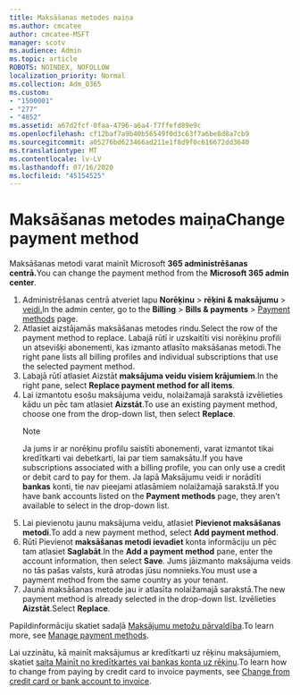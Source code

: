 ```yaml
---
title: Maksāšanas metodes maiņa
ms.author: cmcatee
author: cmcatee-MSFT
manager: scotv
ms.audience: Admin
ms.topic: article
ROBOTS: NOINDEX, NOFOLLOW
localization_priority: Normal
ms.collection: Adm_O365
ms.custom:
- "1500001"
- "277"
- "4852"
ms.assetid: a67d2fcf-0faa-4796-a6a4-f7ffefd89e9c
ms.openlocfilehash: cf12baf7a9b40b56549f0d3c63f7a6be8d8a7cb9
ms.sourcegitcommit: a05276bd623466ad211e1f8d9f0c616672dd3640
ms.translationtype: MT
ms.contentlocale: lv-LV
ms.lasthandoff: 07/16/2020
ms.locfileid: "45154525"
---
```

# <a name="change-payment-method"></a><span data-ttu-id="453c6-102">Maksāšanas metodes maiņa</span><span class="sxs-lookup"><span data-stu-id="453c6-102">Change payment method</span></span>

<span data-ttu-id="453c6-103">Maksāšanas metodi varat mainīt Microsoft **365 administrēšanas centrā.**</span><span class="sxs-lookup"><span data-stu-id="453c6-103">You can change the payment method from the **Microsoft 365 admin center**.</span></span>
  
1. <span data-ttu-id="453c6-104">Administrēšanas centrā atveriet lapu **Norēķinu**  >  **rēķini & maksājumu**  >  [veidi.](https://go.microsoft.com/fwlink/p/?linkid=2018806)</span><span class="sxs-lookup"><span data-stu-id="453c6-104">In the admin center, go to the **Billing** > **Bills & payments** > [Payment methods](https://go.microsoft.com/fwlink/p/?linkid=2018806) page.</span></span>
2. <span data-ttu-id="453c6-105">Atlasiet aizstājamās maksāšanas metodes rindu.</span><span class="sxs-lookup"><span data-stu-id="453c6-105">Select the row of the payment method to replace.</span></span> <span data-ttu-id="453c6-106">Labajā rūtī ir uzskaitīti visi norēķinu profili un atsevišķi abonementi, kas izmanto atlasīto maksāšanas metodi.</span><span class="sxs-lookup"><span data-stu-id="453c6-106">The right pane lists all billing profiles and individual subscriptions that use the selected payment method.</span></span>
3. <span data-ttu-id="453c6-107">Labajā rūtī atlasiet Aizstāt **maksājuma veidu visiem krājumiem**.</span><span class="sxs-lookup"><span data-stu-id="453c6-107">In the right pane, select **Replace payment method for all items**.</span></span>
4. <span data-ttu-id="453c6-108">Lai izmantotu esošu maksājuma veidu, nolaižamajā sarakstā izvēlieties kādu un pēc tam atlasiet **Aizstāt**.</span><span class="sxs-lookup"><span data-stu-id="453c6-108">To use an existing payment method, choose one from the drop-down list, then select **Replace**.</span></span>
    > [!NOTE]
    > <span data-ttu-id="453c6-109">Ja jums ir ar norēķinu profilu saistīti abonementi, varat izmantot tikai kredītkarti vai debetkarti, lai par tiem samaksātu.</span><span class="sxs-lookup"><span data-stu-id="453c6-109">If you have subscriptions associated with a billing profile, you can only use a credit or debit card to pay for them.</span></span> <span data-ttu-id="453c6-110">Ja lapā Maksājumu veidi ir norādīti **bankas** konti, tie nav pieejami atlasāmiem nolaižamajā sarakstā.</span><span class="sxs-lookup"><span data-stu-id="453c6-110">If you have bank accounts listed on the **Payment methods** page, they aren't available to select in the drop-down list.</span></span>
5. <span data-ttu-id="453c6-111">Lai pievienotu jaunu maksājuma veidu, atlasiet **Pievienot maksāšanas metodi**.</span><span class="sxs-lookup"><span data-stu-id="453c6-111">To add a new payment method, select **Add payment method**.</span></span>
6. <span data-ttu-id="453c6-112">Rūtī Pievienot **maksāšanas metodi ievadiet** konta informāciju un pēc tam atlasiet **Saglabāt**.</span><span class="sxs-lookup"><span data-stu-id="453c6-112">In the **Add a payment method** pane, enter the account information, then select **Save**.</span></span> <span data-ttu-id="453c6-113">Jums jāizmanto maksājuma veids no tās pašas valsts, kurā atrodas jūsu nomnieks.</span><span class="sxs-lookup"><span data-stu-id="453c6-113">You must use a payment method from the same country as your tenant.</span></span>
7. <span data-ttu-id="453c6-114">Jaunā maksāšanas metode jau ir atlasīta nolaižamajā sarakstā.</span><span class="sxs-lookup"><span data-stu-id="453c6-114">The new payment method is already selected in the drop-down list.</span></span> <span data-ttu-id="453c6-115">Izvēlieties **Aizstāt**.</span><span class="sxs-lookup"><span data-stu-id="453c6-115">Select **Replace**.</span></span>

<span data-ttu-id="453c6-116">Papildinformāciju skatiet sadaļā [Maksājumu metožu pārvaldība](https://docs.microsoft.com/microsoft-365/commerce/billing-and-payments/manage-payment-methods).</span><span class="sxs-lookup"><span data-stu-id="453c6-116">To learn more, see [Manage payment methods](https://docs.microsoft.com/microsoft-365/commerce/billing-and-payments/manage-payment-methods).</span></span>

<span data-ttu-id="453c6-117">Lai uzzinātu, kā mainīt maksājumus ar kredītkarti uz rēķinu maksājumiem, skatiet [saita Mainīt no kredītkartes vai bankas konta uz rēķinu](https://docs.microsoft.com/microsoft-365/commerce/billing-and-payments/change-payment-method#change-from-credit-card-or-bank-account-to-invoice).</span><span class="sxs-lookup"><span data-stu-id="453c6-117">To learn how to change from paying by credit card to invoice payments, see [Change from credit card or bank account to invoice](https://docs.microsoft.com/microsoft-365/commerce/billing-and-payments/change-payment-method#change-from-credit-card-or-bank-account-to-invoice).</span></span>